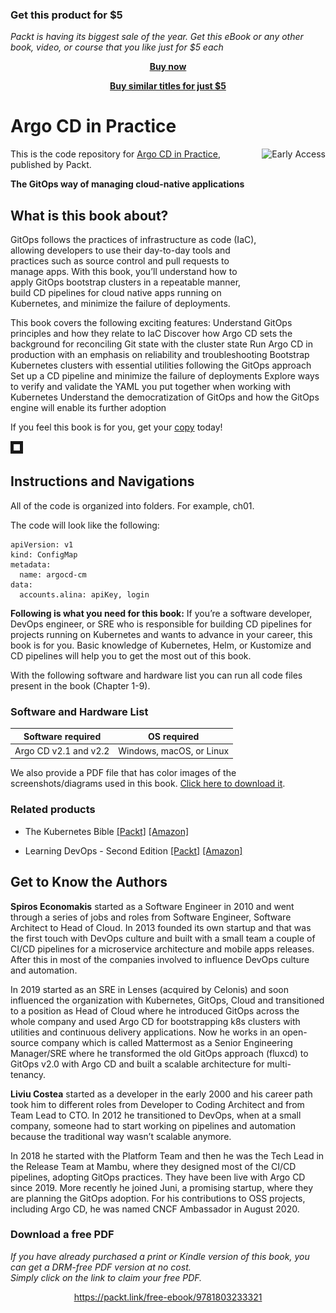 
### Get this product for $5

<i>Packt is having its biggest sale of the year. Get this eBook or any other book, video, or course that you like just for $5 each</i>


<b><p align='center'>[Buy now](https://packt.link/9781803233321)</p></b>


<b><p align='center'>[Buy similar titles for just $5](https://subscription.packtpub.com/search)</p></b>


# Argo CD in Practice

<a href="https://www.packtpub.com/product/argo-cd-in-practice/9781803233321?utm_source=github&utm_medium=repository&utm_campaign=9781803233321"><img src="https://static.packt-cdn.com/products/9781803233321/cover/smaller" alt="Early Access" height="256px" align="right"></a>

This is the code repository for [Argo CD in Practice](https://www.packtpub.com/product/argo-cd-in-practice/9781803233321?utm_source=github&utm_medium=repository&utm_campaign=9781803233321), published by Packt.

**The GitOps way of managing cloud-native applications**

## What is this book about?
GitOps follows the practices of infrastructure as code (IaC), allowing developers to use their day-to-day tools and practices such as source control and pull requests to manage apps. With this book, you’ll understand how to apply GitOps bootstrap clusters in a repeatable manner, build CD pipelines for cloud native apps running on Kubernetes, and minimize the failure of deployments. 

This book covers the following exciting features:
Understand GitOps principles and how they relate to IaC
Discover how Argo CD sets the background for reconciling Git state with the cluster state
Run Argo CD in production with an emphasis on reliability and troubleshooting
Bootstrap Kubernetes clusters with essential utilities following the GitOps approach
Set up a CD pipeline and minimize the failure of deployments
Explore ways to verify and validate the YAML you put together when working with Kubernetes
Understand the democratization of GitOps and how the GitOps engine will enable its further adoption

If you feel this book is for you, get your [copy](https://www.amazon.com/dp/180323332X) today!

<a href="https://www.packtpub.com/?utm_source=github&utm_medium=banner&utm_campaign=GitHubBanner"><img src="https://raw.githubusercontent.com/PacktPublishing/GitHub/master/GitHub.png" 
alt="https://www.packtpub.com/" border="5" /></a>

## Instructions and Navigations
All of the code is organized into folders. For example, ch01.

The code will look like the following:
```
apiVersion: v1
kind: ConfigMap
metadata:
  name: argocd-cm
data:
  accounts.alina: apiKey, login
```

**Following is what you need for this book:**
If you’re a software developer, DevOps engineer, or SRE who is responsible for building CD pipelines for projects running on Kubernetes and wants to advance in your career, this book is for you. Basic knowledge of Kubernetes, Helm, or Kustomize and CD pipelines will help you to get the most out of this book.

With the following software and hardware list you can run all code files present in the book (Chapter 1-9).
### Software and Hardware List
| Software required | OS required |
| ------------------------------------ | ----------------------------------- |
| Argo CD v2.1 and v2.2 | Windows, macOS, or Linux |


We also provide a PDF file that has color images of the screenshots/diagrams used in this book. [Click here to download it](https://packt.link/HfXCL).

### Related products
* The Kubernetes Bible [[Packt]](https://www.packtpub.com/product/the-kubernetes-bible/9781838827694?utm_source=github&utm_medium=repository&utm_campaign=9781838827694) [[Amazon]](https://www.amazon.com/dp/1838827692)

* Learning DevOps - Second Edition [[Packt]](https://www.packtpub.com/product/learning-devops-second-edition/9781801818964?utm_source=github&utm_medium=repository&utm_campaign=9781801818964) [[Amazon]](https://www.amazon.com/dp/1801818967)

## Get to Know the Authors
**Spiros Economakis**
started as a Software Engineer in 2010 and went through a series of jobs and roles from Software Engineer, Software Architect to Head of Cloud. In 2013 founded its own startup and that was the first touch with DevOps culture and built with a small team a couple of CI/CD pipelines for a microservice architecture and mobile apps releases. After this in most of the companies involved to influence DevOps culture and automation.

In 2019 started as an SRE in Lenses (acquired by Celonis) and soon influenced the organization with Kubernetes, GitOps, Cloud and transitioned to a position as Head of Cloud where he introduced GitOps across the whole company and used Argo CD for bootstrapping k8s clusters with utilities and continuous delivery applications. Now he works in an open-source company which is called Mattermost as a Senior Engineering Manager/SRE where he transformed the old GitOps approach (fluxcd) to GitOps v2.0 with Argo CD and built a scalable architecture for multi-tenancy.


**Liviu Costea**
started as a developer in the early 2000 and his career path took him to different roles from Developer to Coding Architect and from Team Lead to CTO. In 2012 he transitioned to DevOps, when at a small company, someone had to start working on pipelines and automation because the traditional way wasn’t scalable anymore.

In 2018 he started with the Platform Team and then he was the Tech Lead in the Release Team at Mambu, where they designed most of the CI/CD pipelines, adopting GitOps practices. They have been live with Argo CD since 2019. More recently he joined Juni, a promising startup, where they are planning the GitOps adoption. For his contributions to OSS projects, including Argo CD, he was named CNCF Ambassador in August 2020.


### Download a free PDF

 <i>If you have already purchased a print or Kindle version of this book, you can get a DRM-free PDF version at no cost.<br>Simply click on the link to claim your free PDF.</i>
<p align="center"> <a href="https://packt.link/free-ebook/9781803233321">https://packt.link/free-ebook/9781803233321 </a> </p>